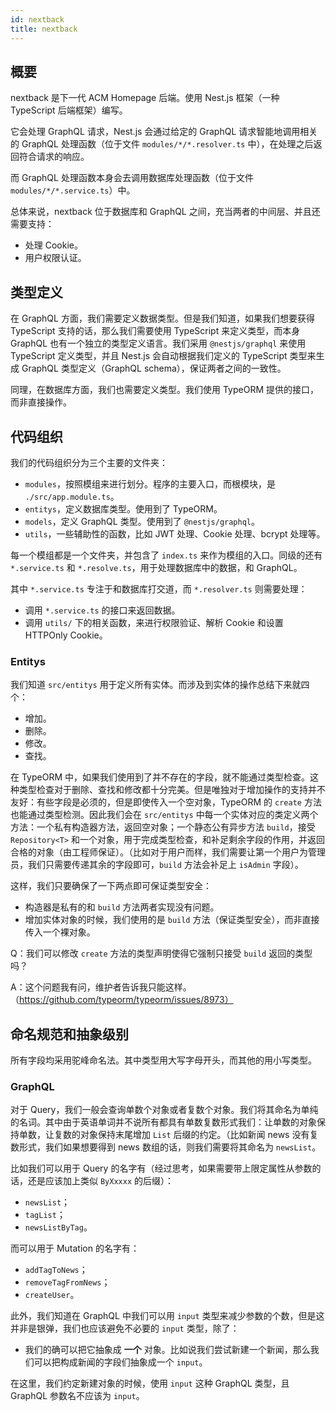 ```yaml
---
id: nextback
title: nextback
---
```


## 概要

nextback 是下一代 ACM Homepage 后端。使用 Nest.js 框架（一种 TypeScript 后端框架）编写。

它会处理 GraphQL 请求，Nest.js 会通过给定的 GraphQL 请求智能地调用相关的 GraphQL 处理函数（位于文件 `modules/*/*.resolver.ts` 中），在处理之后返回符合请求的响应。

而 GraphQL 处理函数本身会去调用数据库处理函数（位于文件 `modules/*/*.service.ts`）中。

总体来说，nextback 位于数据库和 GraphQL 之间，充当两者的中间层、并且还需要支持：

- 处理 Cookie。
- 用户权限认证。

## 类型定义

在 GraphQL 方面，我们需要定义数据类型。但是我们知道，如果我们想要获得 TypeScript 支持的话，那么我们需要使用 TypeScript 来定义类型，而本身 GraphQL 也有一个独立的类型定义语言。我们采用 `@nestjs/graphql` 来使用 TypeScript 定义类型，并且 Nest.js 会自动根据我们定义的 TypeScript 类型来生成 GraphQL 类型定义（GraphQL schema），保证两者之间的一致性。

同理，在数据库方面，我们也需要定义类型。我们使用 TypeORM 提供的接口，而非直接操作。

## 代码组织

我们的代码组织分为三个主要的文件夹：

- `modules`，按照模组来进行划分。程序的主要入口，而根模块，是 `./src/app.module.ts`。
- `entitys`，定义数据库类型。使用到了 TypeORM。
- `models`，定义 GraphQL 类型。使用到了 `@nestjs/graphql`。
- `utils`，一些辅助性的函数，比如 JWT 处理、Cookie 处理、bcrypt 处理等。

每一个模组都是一个文件夹，并包含了 `index.ts` 来作为模组的入口。同级的还有 `*.service.ts` 和 `*.resolve.ts`，用于处理数据库中的数据，和 GraphQL。

其中 `*.service.ts` 专注于和数据库打交道，而 `*.resolver.ts` 则需要处理：

- 调用 `*.service.ts` 的接口来返回数据。
- 调用 `utils/` 下的相关函数，来进行权限验证、解析 Cookie 和设置 HTTPOnly Cookie。

### Entitys

我们知道 `src/entitys` 用于定义所有实体。而涉及到实体的操作总结下来就四个：

- 增加。
- 删除。
- 修改。
- 查找。

在 TypeORM 中，如果我们使用到了并不存在的字段，就不能通过类型检查。这种类型检查对于删除、查找和修改都十分完美。但是唯独对于增加操作的支持并不友好：有些字段是必须的，但是即使传入一个空对象，TypeORM 的 `create` 方法也能通过类型检测。因此我们会在 `src/entitys` 中每一个实体对应的类定义两个方法：一个私有构造器方法，返回空对象；一个静态公有异步方法 `build`，接受 `Repository<T>` 和一个对象，用于完成类型检查，和补足剩余字段的作用，并返回合格的对象（由工程师保证）。（比如对于用户而样，我们需要让第一个用户为管理员，我们只需要传递其余的字段即可，`build` 方法会补足上 `isAdmin` 字段）。

这样，我们只要确保了一下两点即可保证类型安全：

- 构造器是私有的和 `build` 方法两者实现没有问题。
- 增加实体对象的时候，我们使用的是 `build` 方法（保证类型安全），而非直接传入一个裸对象。

Q：我们可以修改 `create` 方法的类型声明使得它强制只接受 `build` 返回的类型吗？

A：这个问题我有问，维护者告诉我只能这样。（https://github.com/typeorm/typeorm/issues/8973）

## 命名规范和抽象级别

所有字段均采用驼峰命名法。其中类型用大写字母开头，而其他的用小写类型。

### GraphQL

对于 Query，我们一般会查询单数个对象或者复数个对象。我们将其命名为单纯的名词。其中由于英语单词并不说所有都具有单数复数形式我们：让单数的对象保持单数，让复数的对象保持末尾增加 `List` 后缀的约定。（比如新闻 news 没有复数形式，我们如果想要得到 news 数组的话，则我们需要将其命名为 `newsList`。

比如我们可以用于 Query 的名字有（经过思考，如果需要带上限定属性从参数的话，还是应该加上类似 `ByXxxxx` 的后缀）：

- `newsList`；
- `tagList`；
- `newsListByTag`。

而可以用于 Mutation 的名字有：

- `addTagToNews`；
- `removeTagFromNews`；
- `createUser`。

此外，我们知道在 GraphQL 中我们可以用 `input` 类型来减少参数的个数，但是这并非是银弹，我们也应该避免不必要的 `input` 类型，除了：

- 我们的确可以把它抽象成 **一个** 对象。比如说我们尝试新建一个新闻，那么我们可以把构成新闻的字段们抽象成一个 `input`。

在这里，我们约定新建对象的时候，使用 `input` 这种 GraphQL 类型，且 GraphQL 参数名不应该为 `input`。